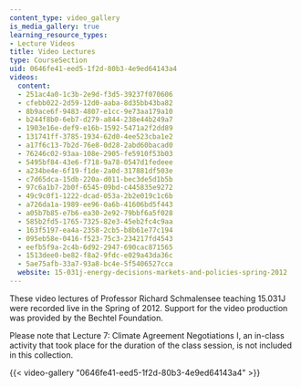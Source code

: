 ```yaml
---
content_type: video_gallery
is_media_gallery: true
learning_resource_types:
- Lecture Videos
title: Video Lectures
type: CourseSection
uid: 0646fe41-eed5-1f2d-80b3-4e9ed64143a4
videos:
  content:
  - 251ac4a0-1c3b-2e9d-f3d5-39237f070606
  - cfebb022-2d59-12d0-aaba-8d35bb43ba82
  - 8b9ace6f-9483-4807-e1cc-9e73aa179a10
  - b244f8b0-6eb7-d279-a844-238e44b249a7
  - 1903e16e-def9-e16b-1592-5471a2f2dd89
  - 131741ff-3785-1934-62d0-4ee523cba1e2
  - a17f6c13-7b2d-76e8-0d28-2abd60bacad0
  - 76246c02-93aa-108e-2905-fe5910f53b03
  - 5495bf84-43e6-f718-9a78-0547d1fedeee
  - a234be4e-6f19-f1de-2a0d-317881df503e
  - c7d65dca-15db-220a-d011-bec3de5d1b5b
  - 97c6a1b7-2b0f-6545-09bd-c445835e9272
  - 49c9c0f1-1222-dcad-053a-2b2e019c1c6b
  - a726da1a-1989-ee96-0a6b-41606bd5f443
  - a05b7b85-e7b6-ea30-2e92-79bbf6a5f028
  - 585b2fd5-1765-7325-82e3-45eb2fc4c9aa
  - 163f5197-ea4a-2358-2cb5-b8b61e77c194
  - 095eb58e-0416-f523-75c3-234217fd4543
  - eefb5f9a-2c4b-6d92-2947-690cac871565
  - 1513dee0-be82-f8a2-9fdc-e029a43da36c
  - 5ae75afb-33a7-93a8-bc4e-5f5406527cca
  website: 15-031j-energy-decisions-markets-and-policies-spring-2012
---
```


These video lectures of Professor Richard Schmalensee teaching 15.031J were recorded live in the Spring of 2012. Support for the video production was provided by the Bechtel Foundation.

Please note that Lecture 7: Climate Agreement Negotiations I, an in-class activity that took place for the duration of the class session, is not included in this collection.

{{< video-gallery "0646fe41-eed5-1f2d-80b3-4e9ed64143a4" >}}

